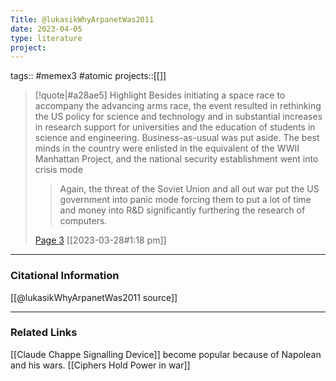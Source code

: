 ```yaml
---
Title: @lukasikWhyArpanetWas2011
date: 2023-04-05
type: literature
project:
---
```

tags:: #memex3 #atomic 
projects::[[]]


> [!quote|#a28ae5] Highlight
> Besides initiating a space race to accompany the advancing arms race, the event resulted in rethinking the US policy for science and technology and in substantial increases in research support for universities and the education of students in science and engineering. Business-as-usual was put aside. The best minds in the country were enlisted in the equivalent of the WWII Manhattan Project, and the national security establishment went into crisis mode
>
>> Again, the threat of the Soviet Union and all out war put the US government into panic mode forcing them to put a lot of time and money into R&D significantly furthering the research of computers.
>
> [Page 3](zotero://open-pdf/library/items/PM8UCJ4I?page=3) [[2023-03-28#1:18 pm]]

---
### Citational Information

[[@lukasikWhyArpanetWas2011 source]]

---

### Related Links
[[Claude Chappe Signalling Device]] become popular because of Napolean and his wars.
[[Ciphers Hold Power in war]] 